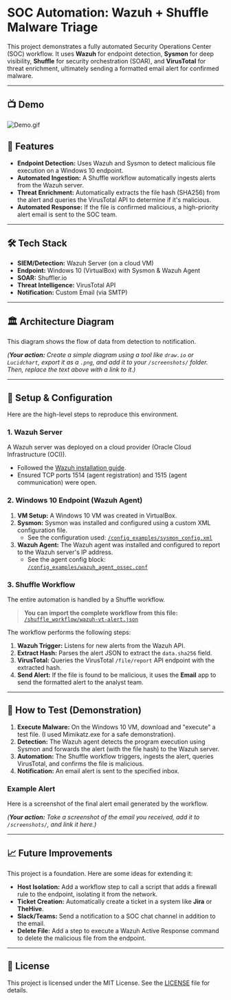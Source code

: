# SOC Automation: Wazuh + Shuffle Malware Triage

This project demonstrates a fully automated Security Operations Center (SOC) workflow. It uses **Wazuh** for endpoint detection, **Sysmon** for deep visibility, **Shuffle** for security orchestration (SOAR), and **VirusTotal** for threat enrichment, ultimately sending a formatted email alert for confirmed malware.

---

## 📺 Demo

![Demo.gif](https://github.com/SushilDhungana49/SOC-Home-Lab/blob/24114e0bd114f3939542c92448259cf3f24748ea/screenshots/Demo.gif)

## 🚀 Features

* **Endpoint Detection:** Uses Wazuh and Sysmon to detect malicious file execution on a Windows 10 endpoint.
* **Automated Ingestion:** A Shuffle workflow automatically ingests alerts from the Wazuh server.
* **Threat Enrichment:** Automatically extracts the file hash (SHA256) from the alert and queries the VirusTotal API to determine if it's malicious.
* **Automated Response:** If the file is confirmed malicious, a high-priority alert email is sent to the SOC team.

---

## 🛠️ Tech Stack

* **SIEM/Detection:** Wazuh Server (on a cloud VM)
* **Endpoint:** Windows 10 (VirtualBox) with Sysmon & Wazuh Agent
* **SOAR:** Shuffler.io 
* **Threat Intelligence:** VirusTotal API
* **Notification:** Custom Email (via SMTP)

---

## 🏛️ Architecture Diagram

This diagram shows the flow of data from detection to notification.



*(**Your action:** Create a simple diagram using a tool like `draw.io` or `Lucidchart`, export it as a `.png`, and add it to your `/screenshots/` folder. Then, replace the text above with a link to it.)*

---

## 🔧 Setup & Configuration

Here are the high-level steps to reproduce this environment.

### 1. Wazuh Server

A Wazuh server was deployed on a cloud provider (Oracle Cloud Infrastructure (OCI)).
* Followed the [Wazuh installation guide](https://documentation.wazuh.com/current/installation-guide/index.html).
* Ensured TCP ports 1514 (agent registration) and 1515 (agent communication) were open.

### 2. Windows 10 Endpoint (Wazuh Agent)

1.  **VM Setup:** A Windows 10 VM was created in VirtualBox.
2.  **Sysmon:** Sysmon was installed and configured using a custom XML configuration file.
    * See the configuration used: [`/config_examples/sysmon_config.xml`](/config_examples/sysmon_config.xml)
3.  **Wazuh Agent:** The Wazuh agent was installed and configured to report to the Wazuh server's IP address.
    * See the agent config block: [`/config_examples/wazuh_agent_ossec.conf`](/config_examples/wazuh_agent_ossec.conf)

### 3. Shuffle Workflow

The entire automation is handled by a Shuffle workflow.

> **You can import the complete workflow from this file:** [`/shuffle_workflow/wazuh-vt-alert.json`](/shuffle_workflow/wazuh-vt-alert.json)

The workflow performs the following steps:
1.  **Wazuh Trigger:** Listens for new alerts from the Wazuh API.
2.  **Extract Hash:** Parses the alert JSON to extract the `data.sha256` field.
3.  **VirusTotal:** Queries the VirusTotal `/file/report` API endpoint with the extracted hash.
4.  **Send Alert:** If the file is found to be malicious, it uses the **Email** app to send the formatted alert to the analyst team.

---

## 🔬 How to Test (Demonstration)

1.  **Execute Malware:** On the Windows 10 VM, download and "execute" a test file. (I used Mimikatz.exe for a safe demonstration).
2.  **Detection:** The Wazuh agent detects the program execution using Sysmon and forwards the alert (with the file hash) to the Wazuh server.
3.  **Automation:** The Shuffle workflow triggers, ingests the alert, queries VirusTotal, and confirms the file is malicious.
4.  **Notification:** An email alert is sent to the specified inbox.

### Example Alert

Here is a screenshot of the final alert email generated by the workflow.



*(**Your action:** Take a screenshot of the email you received, add it to `/screenshots/`, and link it here.)*

---

## 📈 Future Improvements

This project is a foundation. Here are some ideas for extending it:
* **Host Isolation:** Add a workflow step to call a script that adds a firewall rule to the endpoint, isolating it from the network.
* **Ticket Creation:** Automatically create a ticket in a system like **Jira** or **TheHive**.
* **Slack/Teams:** Send a notification to a SOC chat channel in addition to the email.
* **Delete File:** Add a step to execute a Wazuh Active Response command to delete the malicious file from the endpoint.

---

## 📄 License

This project is licensed under the MIT License. See the [LICENSE](LICENSE) file for details.
